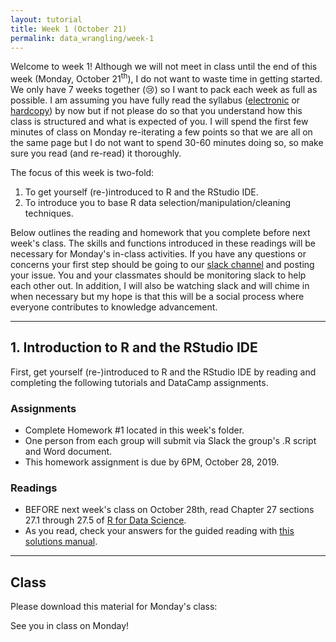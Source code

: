 ```yaml
---
layout: tutorial
title: Week 1 (October 21)
permalink: data_wrangling/week-1
---
```


Welcome to week 1! Although we will not meet in class until the end of this week (Monday, October 21<sup>th</sup>), I do not want to waste time in getting started. We only have 7 weeks together (&#x1f622;) so I want to pack each week as full as possible. I am assuming you have fully read the syllabus ([electronic](http://uc-r.github.io/data_wrangling) or [hardcopy](https://www.dropbox.com/s/8icyjucwdcs76b0/Data%20Wrangling%20with%20R%20Syllabus%20%282019%20Fall%29.pdf?dl=1)) by now but if not please do so that you understand how this class is structured and what is expected of you.  I will spend the first few minutes of class on Monday re-iterating a few points so that we are all on the same page but I do not want to spend 30-60 minutes doing so, so make sure you read (and re-read) it thoroughly.

The focus of this week is two-fold:

1. To get yourself (re-)introduced to R and the RStudio IDE.
2. To introduce you to base R data selection/manipulation/cleaning techniques. 

Below outlines the reading and homework that you complete before next week's class. The skills and functions introduced in these readings will be necessary for Monday's in-class activities. If you have any questions or concerns your first step should be going to our [slack channel](https://uc-data-wrangling.slack.com) and posting your issue.  You and your classmates should be monitoring slack to help each other out. In addition, I will also be watching slack and will chime in when necessary but my hope is that this will be a social process where everyone contributes to knowledge advancement.

<hr>

## 1. Introduction to R and the RStudio IDE

First, get yourself (re-)introduced to R and the RStudio IDE by reading and completing the following tutorials and DataCamp assignments.


### Assignments

- Complete Homework #1 located in this week's folder.
- One person from each group will submit via Slack the group's .R script and Word document.
- This homework assignment is due by 6PM, October 28, 2019.


### Readings

- BEFORE next week's class on October 28th, read Chapter 27 sections 27.1 through 27.5 of [R for Data Science](https://r4ds.had.co.nz/).
- As you read, check your answers for the guided reading with [this solutions manual](https://jrnold.github.io/r4ds-exercise-solutions/).


<hr>

## Class

Please download this material for Monday's class: &nbsp; <a href="https://www.dropbox.com/sh/naqzv7r5alr8e4r/AAC90sYznTKaW9-mopRmAvlqa?dl=1" style="color:black;"><i class="fa fa-cloud-download" style="font-size:1em"></i></a>

See you in class on Monday!

